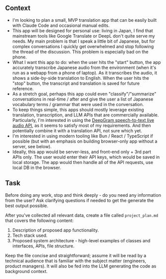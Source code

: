 ## Context

- I'm looking to plan a small, MVP translation app that can be easily built with Claude Code and occasional manual edits.
- This app will be designed for personal use: living in Japan, I find that mainstream tools like Google Translate or DeepL don't quite serve my needs. My main problem is that I speak a little bit of Japanese, but for complex conversations I quickly get overwhelmed and stop following the thread of the discussion. This problem is especially bad on the phone.
- What I want this app to do: when the user hits the "start" button, the app accurately transcribe Japanese audio from the environment (when it's run as a webapp from a phone of laptop). As it transcribes the audio, it shows a side-by-side translation to English. When the user hits the "stop" button, the transcript and translation is saved for future reference.
- As a stretch goal, perhaps this app could even "classify"/"summarize" conversations in real-time / after and give the user a list of Japanese vocabulary terms / grammar that were used in the conversation.
- To keep things simple, this apps should mostly leverage existing translation, transcription, and LLM APIs that are commercially available. Particularly, I'm interested in using the [DeepGram speech-to-text live audio API](https://developers.deepgram.com/reference/speech-to-text-api/listen-streaming), as it seems to satisfy most of my requirements. And then potentially combine it with a translation API, not sure which yet.
- I'm interested in using modern tooling like Bun / React / TypeScript if possible (but with an emphasis on building browser-only app without a server, see below).
- Ideally, this app would be server-less, and front-end only + 3rd part APIs only. The user would enter their API keys, which would be saved in local storage. The app would then handle all of the API requests, use local DB in the browser.

## Task

Before doing any work, stop and think deeply - do you need any information from the user? Ask clarifying questions if needed to get the generate the best output possible.

After you've collected all relevant data, create a file called `project_plan.md` that covers the following content:

1. Description of proposed app functionality.
2. Tech stack used.
3. Proposed system architecture - high-level examples of classes and interfaces, APIs, file structure.

Keep the file concise and straightforward; assume it will be read by a technical audience that is familiar with the subject matter (engineers, product managers). It will also be fed into the LLM generating the code as background context.
